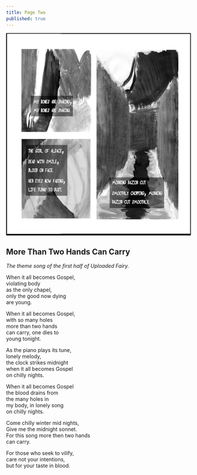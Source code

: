 ```yaml
---
title: Page Two
published: true
---
```

<img src="https://raw.githubusercontent.com/LWFlouisa/UFImages/main/images/uploadedfairy_P2.png" width="800px" height="550px"/>

## More Than Two Hands Can Carry

<i>The theme song of the first half of Uploaded Fairy.</i>

When it all becomes Gospel,<br />
violating body<br />
as the only chapel,<br />
only the good now dying<br />
are young.

When it all becomes Gospel,<br />
with so many holes<br />
more than two hands<br />
can carry, one dies to<br />
young tonight.

As the piano plays its tune,<br />
lonely melody,<br />
the clock strikes midnight<br />
when it all becomes Gospel<br />
on chilly nights.

When it all becomes Gospel<br />
the blood drains from<br />
the many holes in<br />
my body, in lonely song<br />
on chilly nights.

Come chilly winter mid nights,<br />
Give me the midnight sonnet.<br />
For this song more then two hands<br />
can carry.

For those who seek to vilify,<br />
care not your intentions,<br />
but for your taste in blood.
